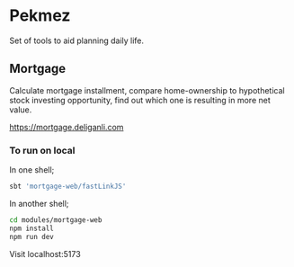 # Pekmez

Set of tools to aid planning daily life.

## Mortgage

Calculate mortgage installment, compare home-ownership to hypothetical stock investing opportunity, find out which one is resulting in more net value.

https://mortgage.deliganli.com

### To run on local

In one shell;

```bash
sbt 'mortgage-web/fastLinkJS'
```

In another shell;

```bash
cd modules/mortgage-web
npm install
npm run dev
```

Visit localhost:5173
